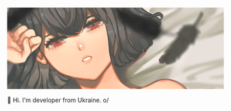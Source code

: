 ![Image](https://github.com/sekkure/sekkure/blob/main/image.png)

🐌 Hi. I'm developer from Ukraine. o/
